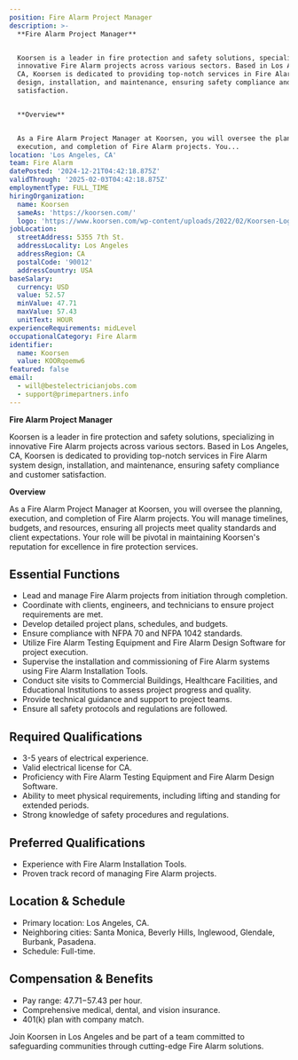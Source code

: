 ```yaml
---
position: Fire Alarm Project Manager
description: >-
  **Fire Alarm Project Manager**


  Koorsen is a leader in fire protection and safety solutions, specializing in
  innovative Fire Alarm projects across various sectors. Based in Los Angeles,
  CA, Koorsen is dedicated to providing top-notch services in Fire Alarm system
  design, installation, and maintenance, ensuring safety compliance and customer
  satisfaction.


  **Overview**


  As a Fire Alarm Project Manager at Koorsen, you will oversee the planning,
  execution, and completion of Fire Alarm projects. You...
location: 'Los Angeles, CA'
team: Fire Alarm
datePosted: '2024-12-21T04:42:18.875Z'
validThrough: '2025-02-03T04:42:18.875Z'
employmentType: FULL_TIME
hiringOrganization:
  name: Koorsen
  sameAs: 'https://koorsen.com/'
  logo: 'https://www.koorsen.com/wp-content/uploads/2022/02/Koorsen-Logo.svg'
jobLocation:
  streetAddress: 5355 7th St.
  addressLocality: Los Angeles
  addressRegion: CA
  postalCode: '90012'
  addressCountry: USA
baseSalary:
  currency: USD
  value: 52.57
  minValue: 47.71
  maxValue: 57.43
  unitText: HOUR
experienceRequirements: midLevel
occupationalCategory: Fire Alarm
identifier:
  name: Koorsen
  value: KOORqoemw6
featured: false
email:
  - will@bestelectricianjobs.com
  - support@primepartners.info
---
```




**Fire Alarm Project Manager**

Koorsen is a leader in fire protection and safety solutions, specializing in innovative Fire Alarm projects across various sectors. Based in Los Angeles, CA, Koorsen is dedicated to providing top-notch services in Fire Alarm system design, installation, and maintenance, ensuring safety compliance and customer satisfaction.

**Overview**

As a Fire Alarm Project Manager at Koorsen, you will oversee the planning, execution, and completion of Fire Alarm projects. You will manage timelines, budgets, and resources, ensuring all projects meet quality standards and client expectations. Your role will be pivotal in maintaining Koorsen's reputation for excellence in fire protection services.

## Essential Functions

- Lead and manage Fire Alarm projects from initiation through completion.
- Coordinate with clients, engineers, and technicians to ensure project requirements are met.
- Develop detailed project plans, schedules, and budgets.
- Ensure compliance with NFPA 70 and NFPA 1042 standards.
- Utilize Fire Alarm Testing Equipment and Fire Alarm Design Software for project execution.
- Supervise the installation and commissioning of Fire Alarm systems using Fire Alarm Installation Tools.
- Conduct site visits to Commercial Buildings, Healthcare Facilities, and Educational Institutions to assess project progress and quality.
- Provide technical guidance and support to project teams.
- Ensure all safety protocols and regulations are followed.

## Required Qualifications

- 3-5 years of electrical experience.
- Valid electrical license for CA.
- Proficiency with Fire Alarm Testing Equipment and Fire Alarm Design Software.
- Ability to meet physical requirements, including lifting and standing for extended periods.
- Strong knowledge of safety procedures and regulations.

## Preferred Qualifications

- Experience with Fire Alarm Installation Tools.
- Proven track record of managing Fire Alarm projects.

## Location & Schedule

- Primary location: Los Angeles, CA.
- Neighboring cities: Santa Monica, Beverly Hills, Inglewood, Glendale, Burbank, Pasadena.
- Schedule: Full-time.

## Compensation & Benefits

- Pay range: $47.71-$57.43 per hour.
- Comprehensive medical, dental, and vision insurance.
- 401(k) plan with company match.

Join Koorsen in Los Angeles and be part of a team committed to safeguarding communities through cutting-edge Fire Alarm solutions.